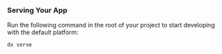 ### Serving Your App

Run the following command in the root of your project to start developing with the default platform:

```bash
dx serve
```

